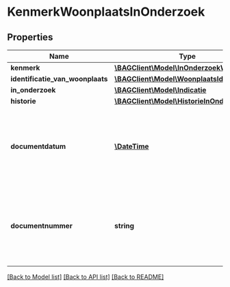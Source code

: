 # KenmerkWoonplaatsInOnderzoek

## Properties
Name | Type | Description | Notes
------------ | ------------- | ------------- | -------------
**kenmerk** | [**\BAGClient\Model\InOnderzoekWoonplaats**](InOnderzoekWoonplaats.md) |  | 
**identificatie_van_woonplaats** | [**\BAGClient\Model\WoonplaatsIdentificatie**](WoonplaatsIdentificatie.md) |  | 
**in_onderzoek** | [**\BAGClient\Model\Indicatie**](Indicatie.md) |  | 
**historie** | [**\BAGClient\Model\HistorieInOnderzoek**](HistorieInOnderzoek.md) |  | 
**documentdatum** | [**\DateTime**](\DateTime.md) | De datum van het document waarin de grondslag van het onderzoek wordt vastgelegd. Dit wordt vastgelegd in het attribuut documentdatum. | 
**documentnummer** | **string** | Het nummer van het document waarin de grondslag van het onderzoek wordt vastgelegd. Dit wordt vastgelegd in het attribuut documentnummer. | 

[[Back to Model list]](../../README.md#documentation-for-models) [[Back to API list]](../../README.md#documentation-for-api-endpoints) [[Back to README]](../../README.md)

